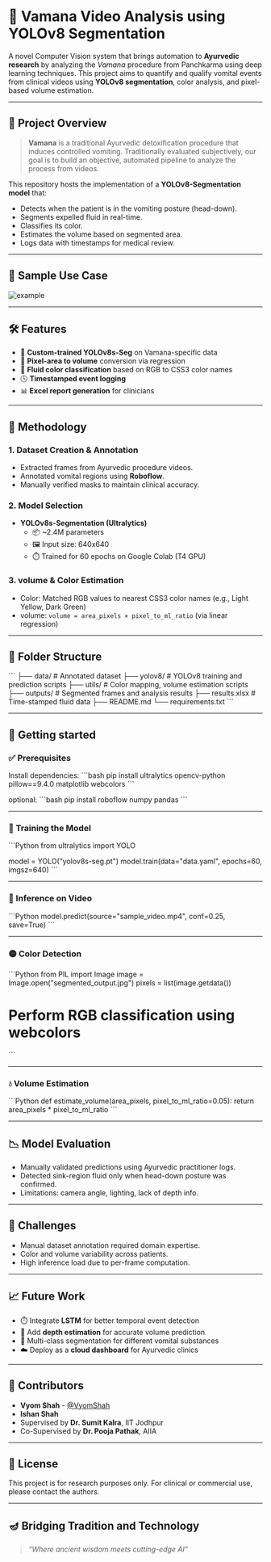 
# 🧪 Vamana Video Analysis using YOLOv8 Segmentation

A novel Computer Vision system that brings automation to **Ayurvedic research** by analyzing the *Vamana* procedure from Panchkarma using deep learning techniques. This project aims to quantify and qualify vomital events from clinical videos using **YOLOv8 segmentation**, color analysis, and pixel-based volume estimation.

---

## 🧭 Project Overview

> **Vamana** is a traditional Ayurvedic detoxification procedure that induces controlled vomiting. Traditionally evaluated subjectively, our goal is to build an objective, automated pipeline to analyze the process from videos.

This repository hosts the implementation of a **YOLOv8-Segmentation model** that:
- Detects when the patient is in the vomiting posture (head-down).
- Segments expelled fluid in real-time.
- Classifies its color.
- Estimates the volume based on segmented area.
- Logs data with timestamps for medical review.

---

## 📸 Sample Use Case

![example](assets/sample_detection.gif) <!-- Include a sample image or GIF of the detection if available -->

---

## 🛠️ Features

- 🎯 **Custom-trained YOLOv8s-Seg** on Vamana-specific data
- 🧪 **Pixel-area to volume** conversion via regression
- 🎨 **Fluid color classification** based on RGB to CSS3 color names
- 🕒 **Timestamped event logging**
- 📊 **Excel report generation** for clinicians

---

## 🧱 Methodology

### 1. Dataset Creation &amp; Annotation
- Extracted frames from Ayurvedic procedure videos.
- Annotated vomital regions using **Roboflow**.
- Manually verified masks to maintain clinical accuracy.

### 2. Model Selection
- **YOLOv8s-Segmentation (Ultralytics)**
  - 📦 ~2.4M parameters
  - 🖼️ Input size: 640x640
  - ⏱️ Trained for 60 epochs on Google Colab (T4 GPU)

### 3. volume &amp; Color Estimation
- Color: Matched RGB values to nearest CSS3 color names (e.g., Light Yellow, Dark Green)
- volume: `volume = area_pixels × pixel_to_ml_ratio` (via linear regression)

---

## 📂 Folder Structure

\`\`\`
├── data/                   # Annotated dataset
├── yolov8/                 # YOLOv8 training and prediction scripts
├── utils/                  # Color mapping, volume estimation scripts
├── outputs/                # Segmented frames and analysis results
├── results.xlsx            # Time-stamped fluid data
├── README.md
└── requirements.txt
\`\`\`

---

## 🚀 Getting started

### ✅ Prerequisites

Install dependencies:
\`\`\`bash
pip install ultralytics opencv-python pillow==9.4.0 matplotlib webcolors
\`\`\`

optional:
\`\`\`bash
pip install roboflow numpy pandas
\`\`\`

---

### 🔧 Training the Model

\`\`\`Python
from ultralytics import YOLO

model = YOLO("yolov8s-seg.pt")
model.train(data="data.yaml", epochs=60, imgsz=640)
\`\`\`

---

### 🎥 Inference on Video

\`\`\`Python
model.predict(source="sample_video.mp4", conf=0.25, save=True)
\`\`\`

---

### 🟡 Color Detection

\`\`\`Python
from PIL import Image
image = Image.open("segmented_output.jpg")
pixels = list(image.getdata())
# Perform RGB classification using webcolors
\`\`\`

---

### 💧 Volume Estimation

\`\`\`Python
def estimate_volume(area_pixels, pixel_to_ml_ratio=0.05):
    return area_pixels * pixel_to_ml_ratio
\`\`\`

---

## 📉 Model Evaluation

- Manually validated predictions using Ayurvedic practitioner logs.
- Detected sink-region fluid only when head-down posture was confirmed.
- Limitations: camera angle, lighting, lack of depth info.

---

## 🔬 Challenges

- Manual dataset annotation required domain expertise.
- Color and volume variability across patients.
- High inference load due to per-frame computation.

---

## 📈 Future Work

- ⏱️ Integrate **LSTM** for better temporal event detection
- 📏 Add **depth estimation** for accurate volume prediction
- 🌈 Multi-class segmentation for different vomital substances
- ☁️ Deploy as a **cloud dashboard** for Ayurvedic clinics

---

## 🤝 Contributors

- **Vyom Shah** - [@VyomShah](https://github.com/Vyom1111)  
- **Ishan Shah**  
- Supervised by **Dr. Sumit Kalra**, IIT Jodhpur  
- Co-Supervised by **Dr. Pooja Pathak**, AIIA

---

## 📄 License

This project is for research purposes only. For clinical or commercial use, please contact the authors.

---

## 🪔 Bridging Tradition and Technology

> *“Where ancient wisdom meets cutting-edge AI”*
